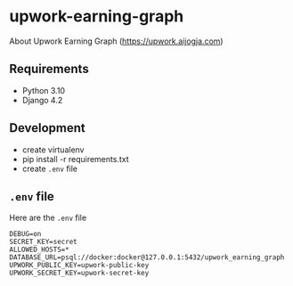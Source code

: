 # upwork-earning-graph
About Upwork Earning Graph (https://upwork.aijogja.com)

## Requirements
- Python 3.10
- Django 4.2

## Development
- create virtualenv
- pip install -r requirements.txt
- create `.env` file

## `.env` file
Here are the `.env` file
```
DEBUG=on
SECRET_KEY=secret
ALLOWED_HOSTS=*
DATABASE_URL=psql://docker:docker@127.0.0.1:5432/upwork_earning_graph
UPWORK_PUBLIC_KEY=upwork-public-key
UPWORK_SECRET_KEY=upwork-secret-key
```
